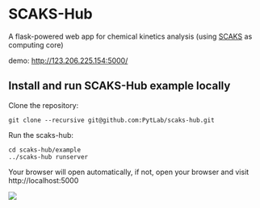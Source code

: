 # SCAKS-Hub

A flask-powered web app for chemical kinetics analysis (using [SCAKS](https://github.com/PytLab/SCAKS) as computing core)

demo: http://123.206.225.154:5000/

## Install and run SCAKS-Hub example locally

Clone the repository:

``` shell
git clone --recursive git@github.com:PytLab/scaks-hub.git
```

Run the scaks-hub:

``` shell
cd scaks-hub/example
../scaks-hub runserver
```

Your browser will open automatically, if not, open your browser and visit http://localhost:5000

![](https://github.com/PytLab/scaks-hub/blob/master/screenshot.png)

